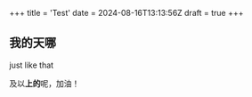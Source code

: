 +++
title = 'Test'
date = 2024-08-16T13:13:56Z
draft = true
+++

## 我的天哪
just like that

及以**上的**呢，加油！
